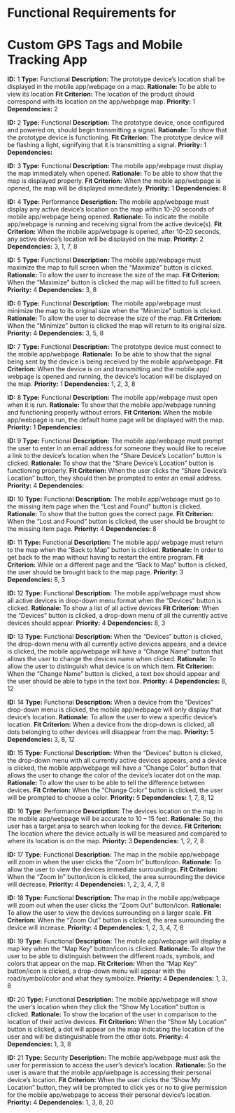 # **Functional Requirements for**
 # **Custom GPS Tags and Mobile Tracking App**


**ID:** 1
**Type:** Functional
**Description:** The prototype device’s location shall be displayed in the mobile app/webpage on a map.
**Rationale:** To be able to view its location
**Fit Criterion:** The location of the product should correspond with its location on the app/webpage map.
**Priority:** 1
**Dependencies:** 2


**ID:** 2 
**Type:** Functional
**Description:** The prototype device, once configured and powered on, should begin transmitting a signal.
**Rationale:** To show that the prototype device is functioning.
**Fit Criterion:** The prototype device will be flashing a light, signifying that it is transmitting a signal.
**Priority:** 1
**Dependencies:**


**ID:** 3
**Type:** Functional
**Description:** The mobile app/webpage must display the map immediately when opened.
**Rationale:** To be able to show that the map is displayed properly.
**Fit Criterion:** When the mobile app/webpage is opened, the map will be displayed immediately.
**Priority:** 1
**Dependencies:** 8


**ID:** 4
**Type:** Performance
**Description:** The mobile app/webpage must display any active device’s location on the map within 10-20 seconds of mobile app/webpage being opened.
**Rationale:** To indicate the mobile app/webpage is running and receiving signal from the active device(s).
**Fit Criterion:** When the mobile app/webpage is opened, after 10-20 seconds, any active device’s location will be displayed on the map.
**Priority:** 2
**Dependencies:** 3, 1, 7, 8


**ID:** 5 
**Type:** Functional
**Description:** The mobile app/webpage must maximize the map to full screen when the “Maximize” button is clicked.
**Rationale:** To allow the user to increase the size of the map.
**Fit Criterion:** When the “Maximize” button is clicked the map will be fitted to full screen.
**Priority:** 4
**Dependencies:** 3, 8


**ID:** 6
**Type:** Functional
**Description:** The mobile app/webpage must minimize the map to its original size when the “Minimize” button is clicked.
**Rationale:** To allow the user to decrease the size of the map.
**Fit Criterion:** When the “Minimize” button is clicked the map will return to its original size.
**Priority:** 4
**Dependencies:** 3, 5, 8 


**ID:** 7
**Type:** Functional
**Description:** The prototype device must connect to the mobile app/webpage.
**Rationale:** To be able to show that the signal being sent by the device is being received by the mobile app/webpage.
**Fit Criterion:** When the device is on and transmitting and the mobile app/ webpage is opened and running, the device’s location will be displayed on the map.
**Priority:** 1
**Dependencies:** 1, 2, 3, 8


**ID:** 8
**Type:** Functional 
**Description:** The mobile app/webpage must open when it is run.
**Rationale:** To show that the mobile app/webpage running and functioning properly without errors. 
**Fit Criterion:** When the mobile app/webpage is run, the default home page will be displayed with the map.
**Priority:** 1 
**Dependencies:**


**ID:** 9
**Type:** Functional
**Description:** The mobile app/webpage must prompt the user to enter in an email address for someone they would like to receive a link to the device’s location when the “Share Device’s Location” button is clicked.
**Rationale:** To show that the “Share Device’s Location” button is functioning properly.
**Fit Criterion:** When the user clicks the “Share Device’s Location” button, they should then be prompted to enter an email address.
**Priority:** 4
**Dependencies:**


**ID:** 10
**Type:** Functional
**Description:** The mobile app/webpage must go to the missing item page when the “Lost and Found” button is clicked.
**Rationale:** To show that the button goes the correct page.
**Fit Criterion:** When the “Lost and Found” button is clicked, the user should be brought to the missing item page.
**Priority:** 4
**Dependencies:** 8


**ID:** 11
**Type:** Functional
**Description:** The mobile app/ webpage must return to the map when the “Back to Map” button is clicked.
**Rationale:** In order to get back to the map without having to restart the entire program.
**Fit Criterion:** While on a different page and the “Back to Map” button is clicked, the user should be brought back to the map page.
**Priority:** 3
**Dependencies:** 8, 3


**ID:** 12
**Type:** Functional 
**Description:** The mobile app/webpage must show all active devices in drop-down menu format when the “Devices” button is clicked.
**Rationale:** To show a list of all active devices
**Fit Criterion:** When the “Devices” button is clicked, a drop-down menu of all the currently active devices should appear.
**Priority:** 4
**Dependencies:** 8, 3


**ID:** 13
**Type:** Functional
**Description:** When the “Devices” button is clicked, the drop-down menu with all currently active devices appears, and a device is clicked, the mobile app/webpage will have a “Change Name” button that allows the user to change the devices name when clicked.
**Rationale:** To allow the user to distinguish what device is on which item.
**Fit Criterion:** When the “Change Name” button is clicked, a text box should appear and the user should be able to type in the text box.
**Priority:** 4
**Dependencies:** 8, 12


**ID:** 14
**Type:** Functional
**Description:** When a device from the “Devices” drop-down menu is clicked, the mobile app/webpage will only display that device’s location.
**Rationale:** To allow the user to view a specific device’s location.
**Fit Criterion:** When a device from the drop-down is clicked, all dots belonging to other devices will disappear from the map.
**Priority:** 5
**Dependencies:** 3, 8, 12


**ID:** 15
**Type:** Functional
**Description:** When the “Devices” button is clicked, the drop-down menu with all currently active devices appears, and a device is clicked, the mobile app/webpage will have a “Change Color” button that allows the user to change the color of the device’s locater dot on the map.
**Rationale:** To allow the user to be able to tell the difference between devices.
**Fit Criterion:** When the “Change Color” button is clicked, the user will be prompted to choose a color.
**Priority:** 5
**Dependencies:** 1, 7, 8, 12 


**ID:** 16
**Type:** Performance
**Description:** The devices location on the map in the mobile app/webpage will be accurate to 10 – 15 feet.
**Rationale:** So, the user has a target area to search when looking for the device.
**Fit Criterion:** The location where the device actually is will be measured and compared to where its location is on the map.
**Priority:** 3
**Dependencies:** 1, 2, 7, 8


**ID:** 17
**Type:** Functional
**Description:** The map in the mobile app/webpage will zoom in when the user clicks the “Zoom In” button/icon.
**Rationale:** To allow the user to view the devices immediate surroundings.
**Fit Criterion:** When the “Zoom In” button/icon is clicked, the area surrounding the device will decrease.
**Priority:** 4
**Dependencies:** 1, 2, 3, 4, 7, 8


**ID:** 18
**Type:** Functional
**Description:** The map in the mobile app/webpage will zoom out when the user clicks the “Zoom Out” button/icon.
**Rationale:** To allow the user to view the devices surrounding on a larger scale.
**Fit Criterion:** When the “Zoom Out” button is clicked, the area surrounding the device will increase.
**Priority:** 4
**Dependencies:** 1, 2, 3, 4, 7, 8


**ID:** 19
**Type:** Functional 
**Description:** The mobile app/webpage will display a map key when the “Map Key” button/icon is clicked.
**Rationale:** To allow the user to be able to distinguish between the different roads, symbols, and colors that appear on the map.
**Fit Criterion:** When the “Map Key” button/icon is clicked, a drop-down menu will appear with the road/symbol/color and what they symbolize.
**Priority:** 4
**Dependencies:** 1, 3, 8


**ID:** 20
**Type:** Functional
**Description:** The mobile app/webpage will show the user’s location when they click the “Show My Location” button is clicked.
**Rationale:** To show the location of the user in comparison to the location of their active devices.
**Fit Criterion:** When the “Show My Location” button is clicked, a dot will appear on the map indicating the location of the user and will be distinguishable from the other dots.
**Priority:** 4
**Dependencies:** 1, 3, 8


**ID:** 21
**Type:** Security
**Description:** The mobile app/webpage must ask the user for permission to access the user’s device’s location.
**Rationale:** So the user is aware that the mobile app/webpage is accessing their personal device’s location.
**Fit Criterion:** When the user clicks the “Show My Location” button, they will be prompted to click yes or no to give permission for the mobile app/webpage to access their personal device’s location.
**Priority:** 4
**Dependencies:** 1, 3, 8, 20
